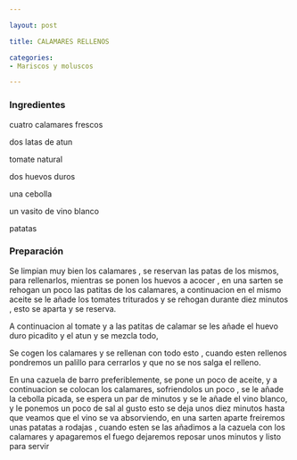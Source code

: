 ```yaml
---

layout: post

title: CALAMARES RELLENOS

categories:
- Mariscos y moluscos

---
```


<h3>Ingredientes</h3>cuatro calamares frescos

dos latas de atun

tomate natural

dos huevos duros

una cebolla

un vasito de vino blanco

patatas

<h3>Preparación</h3>Se limpian muy bien los calamares , se reservan las patas de los mismos, para rellenarlos, mientras se ponen los huevos a acocer , en una sarten se rehogan un poco las patitas de los calamares, a continuacion en el mismo aceite se le añade los tomates triturados y se rehogan durante diez minutos , esto se aparta y se reserva.

A continuacion al tomate y a las patitas de calamar se les añade el huevo duro picadito y el atun y se mezcla todo,

Se cogen los calamares y se rellenan con todo esto , cuando esten rellenos pondremos un palillo para cerrarlos y que no se nos salga el relleno.

En una cazuela de barro preferiblemente, se pone un poco de aceite, y a continuacion se colocan los calamares, sofriendolos un poco , se le añade la cebolla picada, se espera un par de minutos y se le añade el vino blanco, y le ponemos un poco de sal al gusto esto se deja unos diez minutos hasta que veamos que el vino se va absorviendo, en una sarten aparte freiremos unas patatas a rodajas , cuando esten se las añadimos a la cazuela con los calamares y apagaremos el fuego dejaremos reposar unos minutos y listo para servir